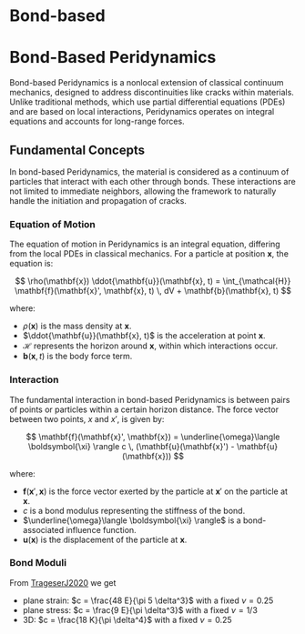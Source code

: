 # Bond-based


# Bond-Based Peridynamics

Bond-based Peridynamics is a nonlocal extension of classical continuum mechanics, designed to address discontinuities like cracks within materials. Unlike traditional methods, which use partial differential equations (PDEs) and are based on local interactions, Peridynamics operates on integral equations and accounts for long-range forces.

## Fundamental Concepts

In bond-based Peridynamics, the material is considered as a continuum of particles that interact with each other through bonds. These interactions are not limited to immediate neighbors, allowing the framework to naturally handle the initiation and propagation of cracks.

### Equation of Motion

The equation of motion in Peridynamics is an integral equation, differing from the local PDEs in classical mechanics. For a particle at position $\mathbf{x}$, the equation is:

$$ \rho(\mathbf{x}) \ddot{\mathbf{u}}(\mathbf{x}, t) = \int_{\mathcal{H}} \mathbf{f}(\mathbf{x}', \mathbf{x}, t) \, dV + \mathbf{b}(\mathbf{x}, t) $$

where:
- $\rho(\mathbf{x})$ is the mass density at $\mathbf{x}$.
- $\ddot{\mathbf{u}}(\mathbf{x}, t)$ is the acceleration at point $\mathbf{x}$.
- $\mathcal{H}$ represents the horizon around $\mathbf{x}$, within which interactions occur.
- $\mathbf{b}(\mathbf{x}, t)$ is the body force term.


### Interaction

The fundamental interaction in bond-based Peridynamics is between pairs of points or particles within a certain horizon distance. The force vector between two points, $x$ and $x'$, is given by:

$$ \mathbf{f}(\mathbf{x}', \mathbf{x}) = \underline{\omega}\langle \boldsymbol{\xi} \rangle c \, (\mathbf{u}(\mathbf{x}') - \mathbf{u}(\mathbf{x})) $$

where:
- $\mathbf{f}(\mathbf{x}', \mathbf{x})$ is the force vector exerted by the particle at $\mathbf{x}'$ on the particle at $\mathbf{x}$.
- $c$ is a bond modulus representing the stiffness of the bond.
- $\underline{\omega}\langle \boldsymbol{\xi} \rangle$ is a bond-associated influence function.
- $\mathbf{u}(\mathbf{x})$ is the displacement of the particle at $\mathbf{x}$.

### Bond Moduli
From [TrageserJ2020](@cite) we get

- plane strain: $c = \frac{48 E}{\pi 5 \delta^3}$ with a fixed $\nu=0.25$
- plane stress: $c = \frac{9 E}{\pi \delta^3}$ with a fixed $\nu=1/3$
- 3D: $c = \frac{18 K}{\pi  \delta^4}$ with a fixed $\nu=0.25$

         
